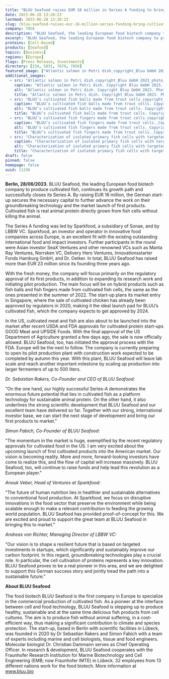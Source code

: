 ```yaml
---
title: "BLUU Seafood raises EUR 16 million in Series A funding to bring cultivated fish to market"
date: 2023-06-28 13:20:23
lastmod: 2023-06-28 13:20:23
slug: /bluu-seafood-raises-eur-16-million-series-funding-bring-cultivated-fish-market
company: 7856
description: "BLUU Seafood, the leading European food biotech company to produce cultivated fish, continues its growth path and successfully closes its Series A. By raising EUR 16 million, the German start-up secures the necessary capital to further advance the work on their groundbreaking technology and the market launch of first products."
excerpt: "BLUU Seafood, the leading European food biotech company to produce cultivated fish, continues its growth path and successfully closes its Series A. By raising EUR 16 million, the German start-up secures the necessary capital to further advance the work on their groundbreaking technology and the market launch of first products."
proteins: [Cell-Based]
products: [Seafood]
topics: [Business]
regions: [Europe]
flags: [Press Release, Investments]
directory: [234, 5831, 7679, 7856]
featured_image: ["Atlantic salmon in Petri dish_copyright_Bluu GmbH 2023_photo_Anna Brauns.jpg"]
additional_images:
  - src: "Atlantic salmon in Petri dish_copyright_Bluu GmbH 2023_photo_Anna Brauns.jpg"
    caption: "Atlantic salmon in Petri dish. Copyright Bluu GmbH 2023. Photo_Anna Brauns."
    alt: "Atlantic salmon in Petri dish. Copyright Bluu GmbH 2023. Photo_Anna Brauns."
    title: "Atlantic salmon in Petri dish. Copyright Bluu GmbH 2023. Photo_Anna Brauns."
  - src: "BLUU’s cultivated fish balls made from trout cells_copyright_Bluu GmbH 2023_photo_Anna Brauns.jpg"
    caption: "BLUU’s cultivated fish balls made from trout cells. Copyright Bluu GmbH 2023. Photo by Anna Brauns."
    alt: "BLUU’s cultivated fish balls made from trout cells. Copyright Bluu GmbH 2023. Photo by Anna Brauns."
    title: "BLUU’s cultivated fish balls made from trout cells. Copyright Bluu GmbH 2023. Photo by Anna Brauns."
  - src: "BLUU’s cultivated fish fingers made from trout cells_copyright_Bluu GmbH 2023_photo_Anna Brauns.jpg"
    caption: "BLUU’s cultivated fish fingers made from trout cells._Copyright Bluu GmbH 2023. Photo by Anna Brauns."
    alt: "BLUU’s cultivated fish fingers made from trout cells._Copyright Bluu GmbH 2023. Photo by Anna Brauns."
    title: "BLUU’s cultivated fish fingers made from trout cells._Copyright Bluu GmbH 2023. Photo by Anna Brauns."
  - src: "Characterization of isolated primary fish cells with targeted biomarkers_copyright_Bluu GmbH 2023_photo_Anna Brauns.jpg"
    caption: "Characterization of isolated primary fish cells with targeted biomarkers. Copyright Bluu GmbH 2023. Photo by Anna Brauns."
    alt: "Characterization of isolated primary fish cells with targeted biomarkers. Copyright Bluu GmbH 2023. Photo by Anna Brauns."
    title: "Characterization of isolated primary fish cells with targeted biomarkers. Copyright Bluu GmbH 2023. Photo by Anna Brauns."
draft: false
pinned: false
homepage: false
uuid: 11336
---
```

<p><strong>Berlin, 28/06/2023.</strong> BLUU Seafood, the leading European food biotech company to produce cultivated fish, continues its growth path and successfully closes its Series A. By raising EUR 16 million, the German start-up secures the necessary capital to further advance the work on their groundbreaking technology and the market launch of first products. Cultivated fish is real animal protein directly grown from fish cells without killing the animal.</p>
<p>The Series A funding was led by Sparkfood, a subsidiary of Sonae, and by LBBW VC. Sparkfood, an investor and operator in innovative food companies across Europe, is an excellent fit with the existing outstanding international food and impact investors. Further participants in the round were Asian investor SeaX Ventures and other renowned VCs such as Manta Ray Ventures, Norrsken VC, Delivery Hero Ventures, Innovationsstarter Fonds Hamburg GmbH, and Dr. Oetker. In total, BLUU Seafood has raised more than EUR 23 million since its founding three years ago.</p>
<p>With the fresh money, the company will focus primarily on the regulatory approval of its first products, in addition to expanding its research work and initiating pilot production. The main focus will be on hybrid products such as fish balls and fish fingers made from cultivated fish cells, the same as the ones presented in the summer of 2022. The start-up plans its market entry in Singapore, where the sale of cultivated chicken has already been approved by regulators in 2020, making it the ideal launch pad for BLUU’s cultivated fish, which the company expects to get approved by 2024.</p>
<p>In the US, cultivated meat and fish are also about to be launched into the market after recent USDA and FDA approvals for cultivated protein start-ups GOOD Meat and UPSIDE Foods. With the final approval of the US Department of Agriculture granted a few days ago, the sale is now officially allowed. BLUU Seafood, too, has initiated the approval process with the FDA. Europe will be the next to follow. The company is currently preparing to open its pilot production plant with construction work expected to be completed by autumn this year. With this plant, BLUU Seafood will leave lab scale and reach another important milestone by scaling up production into larger fermenters of up to 500 liters.</p>
<p><em>Dr. Sebastian Rakers, Co-Founder and CEO of BLUU Seafood:</em></p>
<p>"On the one hand, our highly successful Series-A demonstrates the enormous future potential that lies in cultivated fish as a platform technology for sustainable animal protein. On the other hand, it also underlines the strong scientific development that BLUU Seafood and our excellent team have delivered so far. Together with our strong, international investor base, we can start the next stage of development and bring our first products to market."</p>
<p><em>Simon Fabich, Co-Founder of BLUU Seafood:</em></p>
<p>"The momentum in the market is huge, exemplified by the recent regulatory approvals for cultivated food in the US. I am very excited about the upcoming launch of first cultivated products into the American market. Our vision is becoming reality. More and more, forward-looking investors have come to realize this, and the flow of capital will increase massively. BLUU Seafood, too, will continue to raise funds and help lead this revolution as a European player."</p>
<p><em>Anouk Veber, Head of Ventures at Sparkfood:</em></p>
<p>"The future of human nutrition lies in healthier and sustainable alternatives to conventional food production. At Sparkfood, we focus on disruptive innovations in the food sector that preserve the environment while being scalable enough to make a relevant contribution to feeding the growing world population. BLUU Seafood has provided proof-of-concept for this. We are excited and proud to support the great team at BLUU Seafood in bringing this to market."</p>
<p><em>Andreas von Richter, Managing Director of LBBW VC:</em></p>
<p>"Our vision is to shape a resilient future that is based on targeted investments in startups, which significantly and sustainably improve our carbon footprint. In this regard, groundbreaking technologies play a crucial role. In particular, the cell cultivation of proteins represents a key innovation. BLUU Seafood proves to be a real pioneer in this area, and we are delighted to support this German success story and jointly tread the path into a sustainable future."</p>
<p><strong>About BLUU Seafood</strong></p>
<p>The food biotech BLUU Seafood is the first company in Europe to specialize in the commercial production of cultivated fish. As a pioneer at the interface between cell and food technology, BLUU Seafood is stepping up to produce healthy, sustainable and at the same time delicious fish products from cell cultures. The aim is to produce fish without animal suffering, in a cost-efficient way, thus making a significant contribution to climate and species protection. The start-up, based in Berlin with scientific facilities in Lübeck, was founded in 2020 by Dr Sebastian Rakers and Simon Fabich with a team of experts including marine and cell biologists, tissue and food engineers. Molecular biologist Dr. Christian Dammann serves as Chief Operating Officer. In research & development, BLUU Seafood cooperates with the Fraunhofer Research Institution for Marine Biotechnology and Cell Engineering (EMB; now Fraunhofer IMTE) in Lübeck. 32 employees from 13 different nations work for the food biotech. More information at <a href="http://www.bluu.bio">www.bluu.bio</a></p>
